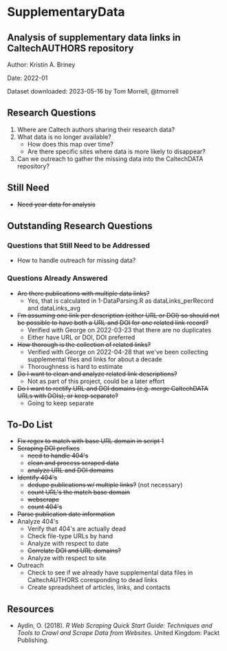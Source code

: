 # SupplementaryData
## Analysis of supplementary data links in CaltechAUTHORS repository

Author: Kristin A. Briney

Date: 2022-01

Dataset downloaded: 2023-05-16 by Tom Morrell, @tmorrell

## Research Questions

1. Where are Caltech authors sharing their research data?
2. What data is no longer available?
   - How does this map over time?
   - Are there specific sites where data is more likely to disappear?
3. Can we outreach to gather the missing data into the CaltechDATA repository?

## Still Need

- ~~Need year data for analysis~~

## Outstanding Research Questions

### Questions that Still Need to be Addressed

- How to handle outreach for missing data?

### Questions Already Answered

- ~~Are there publications with multiple data links?~~
  - Yes, that is calculated in 1-DataParsing.R as dataLinks_perRecord and dataLinks_avg
- ~~I'm assuming one link per description (either URL or DOI) so 
  should not be possible to have both a URL and DOI for one related link record?~~
  - Verified with George on 2022-03-23 that there are no duplicates
  - Either have URL or DOI, DOI preferred
- ~~How thorough is the collection of related links?~~
  - Verified with George on 2022-04-28 that we've been collecting supplemental files and links for about a decade
  - Thoroughness is hard to estimate
- ~~Do I want to clean and analyze related link descriptions?~~
  - Not as part of this project, could be a later effort
- ~~Do I want to rectify URL and DOI domains (e.g. merge CaltechDATA URLs with DOIs), or keep separate?~~
  - Going to keep separate
  
## To-Do List

- ~~Fix regex to match with base URL domain in script 1~~
- ~~Scraping DOI prefixes~~
  - ~~need to handle 404's~~
  - ~~clean and process scraped data~~
  - ~~analyze URL and DOI domains~~
- ~~Identify 404's~~
  - ~~dedupe publications w/ multiple links?~~ (not necessary)
  - ~~count URL's the match base domain~~
  - ~~webscrape~~
  - ~~count 404's~~
- ~~Parse publication date information~~
- Analyze 404's
  - Verify that 404's are actually dead
  - Check file-type URLs by hand
  - Analyze with respect to date
  - ~~Correlate DOI and URL domains?~~
  - Analyze with respect to site
- Outreach
  - Check to see if we already have supplemental data files in CaltechAUTHORS coresponding to dead links
  - Create spreadsheet of articles, links, and contacts


## Resources

- Aydin, O. (2018). *R Web Scraping Quick Start Guide: Techniques and Tools to Crawl and Scrape Data from Websites.* United Kingdom: Packt Publishing.